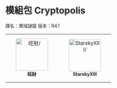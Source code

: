 # 模組包 Cryptopolis
譯名：異域謎蹤
版本：R4.1


<!-- readme contributors -->

<table>
<tr>
    <td align="center" style="word-wrap: break-word; width: 150.0; height: 150.0">
        <a href=https://github.com/Jeffku0107>
            <img src=https://avatars.githubusercontent.com/u/76643322?v=4 width="100;"  alt=旺財/>
            <br />
            <sub style="font-size:14px"><b>旺財</b></sub>
        </a>
    </td>
    <td align="center" style="word-wrap: break-word; width: 150.0; height: 150.0">
        <a href=https://github.com/StarskyXIII>
            <img src=https://avatars.githubusercontent.com/u/71606873?v=4 width="100;"  alt=StarskyXIII/>
            <br />
            <sub style="font-size:14px"><b>StarskyXIII</b></sub>
        </a>
    </td>
</tr>
</table>
